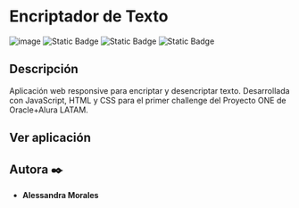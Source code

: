# Encriptador de Texto
![image](https://github.com/user-attachments/assets/9ee9146b-d2d8-4bc1-b6b6-7ddd46db1b39)
![Static Badge](https://img.shields.io/badge/Javascript-F7DF1E?style=for-the-badge&logo=javascript&labelColor=black)
![Static Badge](https://img.shields.io/badge/html-E34F26?style=for-the-badge&logo=html5&labelColor=black)
![Static Badge](https://img.shields.io/badge/css3-1572B6?style=for-the-badge&logo=css3&labelColor=black)


## Descripción
Aplicación web responsive para encriptar y desencriptar texto. Desarrollada con JavaScript, HTML y CSS para el primer challenge del Proyecto ONE de Oracle+Alura LATAM. 

## Ver aplicación


## Autora ✒️
* **Alessandra Morales**



